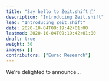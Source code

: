 ```yaml
---
title: "Say hello to Zeit.shift 👋"
description: "Introducing Zeit.shift"
lead: "Introducing Zeit.shift"
date: 2020-10-04T09:19:42+01:00
lastmod: 2020-10-04T09:19:42+01:00
draft: true
weight: 50
images: []
contributors: ["Eurac Research"]
---
```


We're delighted to announce...
